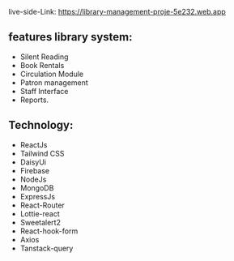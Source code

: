 live-side-Link: https://library-management-proje-5e232.web.app


## features library system:

- Silent Reading
- Book Rentals
- Circulation Module
- Patron management
- Staff Interface
- Reports.

## Technology: 
- ReactJs
- Tailwind CSS
- DaisyUi
- Firebase
- NodeJs
- MongoDB
- ExpressJs
- React-Router
- Lottie-react
- Sweetalert2
- React-hook-form
- Axios
- Tanstack-query

